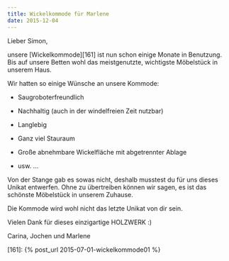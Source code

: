 ```yaml
---
title: Wickelkommode für Marlene
date: 2015-12-04
---
```


Lieber Simon,

unsere [Wickelkommode][161] ist nun schon einige Monate in Benutzung. 
Bis auf unsere Betten wohl das meistgenutzte, wichtigste Möbelstück in unserem Haus. 

Wir hatten so einige Wünsche an unsere Kommode:

* Saugroboterfreundlich

* Nachhaltig (auch in der windelfreien Zeit nutzbar)

* Langlebig

* Ganz viel Stauraum

* Große abnehmbare Wickelfläche mit abgetrennter Ablage

* usw. ...

Von der Stange gab es sowas nicht, deshalb musstest du für uns dieses Unikat entwerfen.
Ohne zu übertreiben können wir sagen, es ist das schönste Möbelstück in unserem Zuhause. 

Die Kommode wird wohl nicht das letzte Unikat von dir sein.

Vielen Dank für dieses einzigartige HOLZWERK :)

Carina, Jochen und Marlene

[161]: {% post_url 2015-07-01-wickelkommode01 %}
